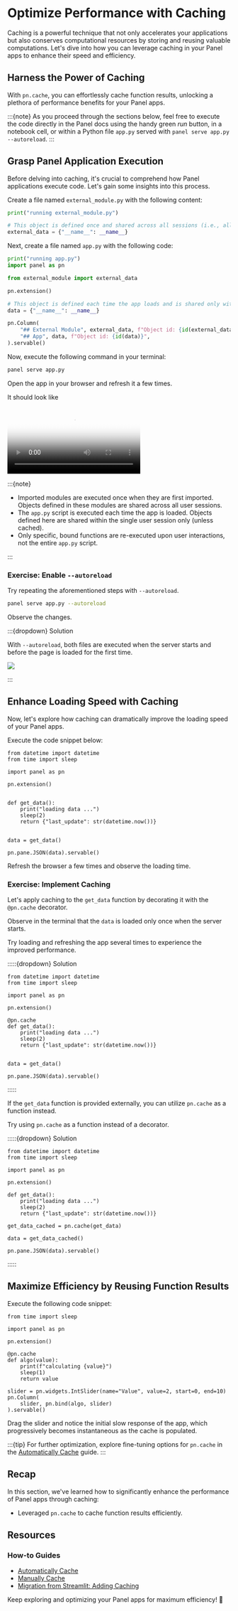 # Optimize Performance with Caching

Caching is a powerful technique that not only accelerates your applications but also conserves computational resources by storing and reusing valuable computations. Let's dive into how you can leverage caching in your Panel apps to enhance their speed and efficiency.

## Harness the Power of Caching

With `pn.cache`, you can effortlessly cache function results, unlocking a plethora of performance benefits for your Panel apps.

:::{note}
As you proceed through the sections below, feel free to execute the code directly in the Panel docs using the handy green *run* button, in a notebook cell, or within a Python file `app.py` served with `panel serve app.py --autoreload`.
:::

## Grasp Panel Application Execution

Before delving into caching, it's crucial to comprehend how Panel applications execute code. Let's gain some insights into this process.

Create a file named `external_module.py` with the following content:

```python
print("running external_module.py")

# This object is defined once and shared across all sessions (i.e., all users)
external_data = {"__name__": __name__}
```

Next, create a file named `app.py` with the following code:

```python
print("running app.py")
import panel as pn

from external_module import external_data

pn.extension()

# This object is defined each time the app loads and is shared only within that session
data = {"__name__": __name__}

pn.Column(
    "## External Module", external_data, f"Object id: {id(external_data)}",
    "## App", data, f"Object id: {id(data)}",
).servable()
```

Now, execute the following command in your terminal:

```bash
panel serve app.py
```

Open the app in your browser and refresh it a few times.

It should look like

<video controls="" poster="https://assets.holoviz.org/panel/tutorials/page_load_end.png">
    <source src="https://assets.holoviz.org/panel/tutorials/page_load.mp4" type="video/mp4" style="max-height: 400px; max-width: 100%;">
    Your browser does not support the video tag.
</video>

:::{note}

- Imported modules are executed once when they are first imported. Objects defined in these modules are shared across all user sessions.
- The `app.py` script is executed each time the app is loaded. Objects defined here are shared within the single user session only (unless cached).
- Only specific, bound functions are re-executed upon user interactions, not the entire `app.py` script.

:::

### Exercise: Enable `--autoreload`

Try repeating the aforementioned steps with `--autoreload`.

```bash
panel serve app.py --autoreload
```

Observe the changes.

:::{dropdown} Solution

With `--autoreload`, both files are executed when the server starts and before the page is loaded for the first time.

<img src="https://assets.holoviz.org/panel/tutorials/page_load_end_autoreload.png"></img>

:::

## Enhance Loading Speed with Caching

Now, let's explore how caching can dramatically improve the loading speed of your Panel apps.

Execute the code snippet below:

```{pyodide}
from datetime import datetime
from time import sleep

import panel as pn

pn.extension()


def get_data():
    print("loading data ...")
    sleep(2)
    return {"last_update": str(datetime.now())}


data = get_data()

pn.pane.JSON(data).servable()
```

Refresh the browser a few times and observe the loading time.

### Exercise: Implement Caching

Let's apply caching to the `get_data` function by decorating it with the `@pn.cache` decorator.

Observe in the terminal that the `data` is loaded only once when the server starts.

Try loading and refreshing the app several times to experience the improved performance.

:::::{dropdown} Solution

```{pyodide}
from datetime import datetime
from time import sleep

import panel as pn

pn.extension()

@pn.cache
def get_data():
    print("loading data ...")
    sleep(2)
    return {"last_update": str(datetime.now())}


data = get_data()

pn.pane.JSON(data).servable()
```

:::::

If the `get_data` function is provided externally, you can utilize `pn.cache` as a function instead.

Try using `pn.cache` as a function instead of a decorator.

:::::{dropdown} Solution

```{pyodide}
from datetime import datetime
from time import sleep

import panel as pn

pn.extension()

def get_data():
    print("loading data ...")
    sleep(2)
    return {"last_update": str(datetime.now())}

get_data_cached = pn.cache(get_data)

data = get_data_cached()

pn.pane.JSON(data).servable()
```

:::::

## Maximize Efficiency by Reusing Function Results

Execute the following code snippet:

```{pyodide}
from time import sleep

import panel as pn

pn.extension()

@pn.cache
def algo(value):
    print(f"calculating {value}")
    sleep(1)
    return value

slider = pn.widgets.IntSlider(name="Value", value=2, start=0, end=10)
pn.Column(
    slider, pn.bind(algo, slider)
).servable()
```

Drag the slider and notice the initial slow response of the app, which progressively becomes instantaneous as the cache is populated.

:::{tip}
For further optimization, explore fine-tuning options for `pn.cache` in the [Automatically Cache](../../how_to/caching/memoization.md) guide.
:::

## Recap

In this section, we've learned how to significantly enhance the performance of Panel apps through caching:

- Leveraged `pn.cache` to cache function results efficiently.

## Resources

### How-to Guides

- [Automatically Cache](../../how_to/caching/memoization.md)
- [Manually Cache](../../how_to/caching/manual.md)
- [Migration from Streamlit: Adding Caching](../../how_to/streamlit_migration/caching.md)

Keep exploring and optimizing your Panel apps for maximum efficiency! 🚀
